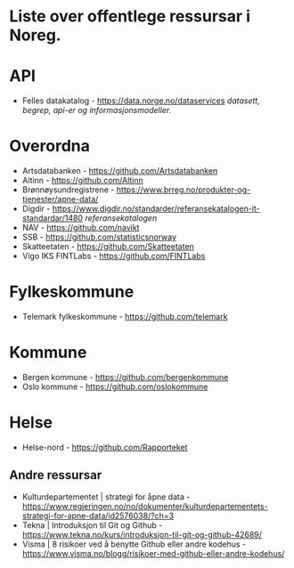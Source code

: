 # Liste over offentlege ressursar i Noreg.

# API
- Felles datakatalog - https://data.norge.no/dataservices
*datasett, begrep, api-er og informasjonsmodeller.*

# Overordna
- Artsdatabanken - https://github.com/Artsdatabanken
- Altinn - https://github.com/Altinn
- Brønnøysundregistrene - https://www.brreg.no/produkter-og-tjenester/apne-data/
- Digdir - https://www.digdir.no/standarder/referansekatalogen-it-standardar/1480 
*referansekatalogen*
- NAV - https://github.com/navikt
- SSB - https://github.com/statisticsnorway
- Skatteetaten - https://github.com/Skatteetaten
- Vigo IKS FINTLabs - https://github.com/FINTLabs

# Fylkeskommune
- Telemark fylkeskommune - https://github.com/telemark

# Kommune
- Bergen kommune - https://github.com/bergenkommune
- Oslo kommune - https://github.com/oslokommune

# Helse
- Helse-nord - https://github.com/Rapporteket



## Andre ressursar ##
- Kulturdepartementet | strategi for åpne data - https://www.regjeringen.no/no/dokumenter/kulturdepartementets-strategi-for-apne-data/id2576038/?ch=3
- Tekna | Introduksjon til Git og Github - https://www.tekna.no/kurs/introduksjon-til-git-og-github-42689/
- Visma | 8 risikoer ved å benytte Github eller andre kodehus - https://www.visma.no/blogg/risikoer-med-github-eller-andre-kodehus/
